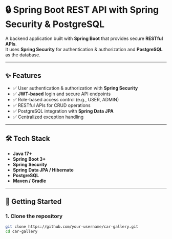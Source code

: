 # 🔒 Spring Boot REST API with Spring Security & PostgreSQL

A backend application built with **Spring Boot** that provides secure **RESTful APIs**.  
It uses **Spring Security** for authentication & authorization and **PostgreSQL** as the database.

---

## ✨ Features
- ✅ User authentication & authorization with **Spring Security**
- ✅ **JWT-based** login and secure API endpoints
- ✅ Role-based access control (e.g., USER, ADMIN)
- ✅ RESTful APIs for CRUD operations
- ✅ PostgreSQL integration with **Spring Data JPA**
- ✅ Centralized exception handling

---

## 🛠️ Tech Stack
- **Java 17+**
- **Spring Boot 3+**
- **Spring Security**
- **Spring Data JPA / Hibernate**
- **PostgreSQL**
- **Maven / Gradle**

---

## 🚀 Getting Started

### 1. Clone the repository
```bash
git clone https://github.com/your-username/car-gallery.git
cd car-gallery
